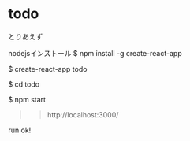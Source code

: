 # todo
とりあえず

nodejsインストール
$ npm install -g create-react-app

$ create-react-app todo

$ cd todo

$ npm start
>> http://localhost:3000/

run ok!

